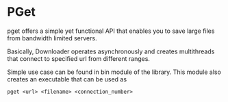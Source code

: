 # PGet

pget offers a simple yet functional API that enables you to save large files from bandwidth limited servers.

Basically, Downloader operates asynchronously and creates multithreads that connect to specified url from different ranges.

Simple use case can be found in bin module of the library. This module also creates an executable that can be used as

```
pget <url> <filename> <connection_number>
```